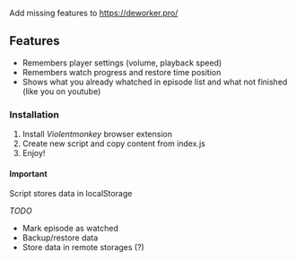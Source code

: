 Add missing features to https://deworker.pro/

## Features ##
* Remembers player settings (volume, playback speed)
* Remembers watch progress and restore time position 
* Shows what you already whatched in episode list and what not finished (like you on youtube)

### Installation ###
1. Install *Violentmonkey* browser extension
2. Create new script and copy content from index.js
3. Enjoy!

#### Important ####
Script stores data in localStorage

*TODO*
* Mark episode as watched
* Backup/restore data
* Store data in remote storages (?)
